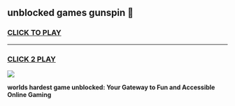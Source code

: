 
## unblocked games gunspin 👋
<h3>
<a href="https://premium.freeplayer.one?title=unblocked_games_gunspin&ref=13F">CLICK TO PLAY</a></h3>
<hr>

<h3>
<a href="https://premium.freeplayer.one?title=unblocked_games_gunspin&ref=13F">CLICK 2 PLAY</a>
  
</h3>

<a href="https://premium.freeplayer.one?title=unblocked_games_gunspin&ref=12F/"><img src="https://clearcache.store/games.png"></a>


**worlds hardest game unblocked: Your Gateway to Fun and Accessible Online Gaming**
